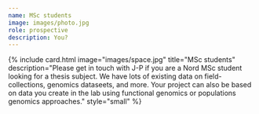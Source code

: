 ```yaml
---
name: MSc students 
image: images/photo.jpg
role: prospective
description: You?
---
```


{%
  include card.html
  image="images/space.jpg"
  title="MSc students"
  description="Please get in touch with J-P if you are a Nord MSc student looking for a thesis subject. We have lots of existing data on field-collections, genomics dataseets, and more. Your project can also be based on data you create in the lab using functional genomics or populations genomics approaches."
  style="small"
%}



